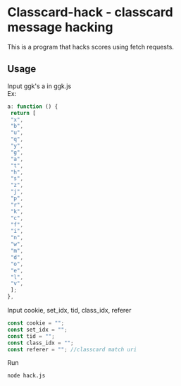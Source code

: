 # Classcard-hack - classcard message hacking

This is a program that hacks scores using fetch requests.

## Usage

Input ggk's a in ggk.js  
Ex:

```js
a: function () {
 return [
 "x",
 "b",
 "u",
 "q",
 "y",
 "g",
 "a",
 "t",
 "h",
 "s",
 "z",
 "j",
 "p",
 "r",
 "k",
 "c",
 "f",
 "i",
 "n",
 "w",
 "m",
 "d",
 "o",
 "e",
 "l",
 "v",
 ];
},
```

Input cookie, set_idx, tid, class_idx, referer

```js
const cookie = "";
const set_idx = "";
const tid = "";
const class_idx = "";
const referer = ""; //classcard match uri
```

Run

```bash
node hack.js
```
